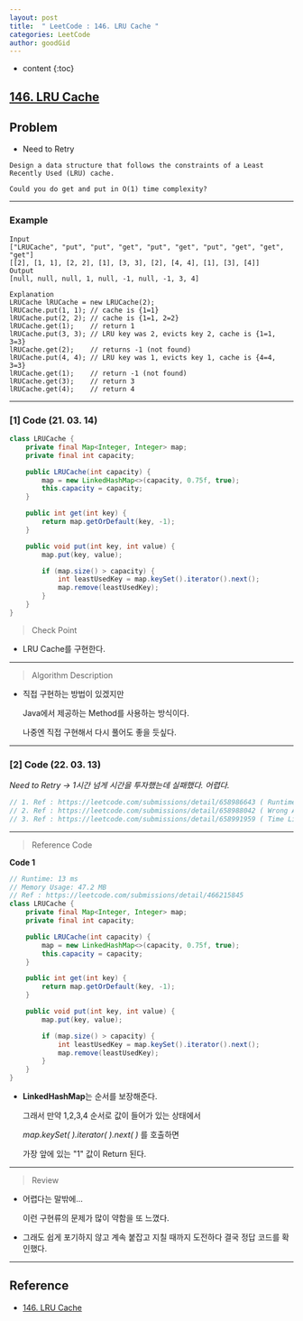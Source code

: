```yaml
---
layout: post
title:  " LeetCode : 146. LRU Cache "
categories: LeetCode
author: goodGid
---
```

* content
{:toc}

## [146. LRU Cache](https://leetcode.com/problems/lru-cache/)

## Problem

* Need to Retry

```
Design a data structure that follows the constraints of a Least Recently Used (LRU) cache.

Could you do get and put in O(1) time complexity?
```





---

### Example

```
Input
["LRUCache", "put", "put", "get", "put", "get", "put", "get", "get", "get"]
[[2], [1, 1], [2, 2], [1], [3, 3], [2], [4, 4], [1], [3], [4]]
Output
[null, null, null, 1, null, -1, null, -1, 3, 4]

Explanation
LRUCache lRUCache = new LRUCache(2);
lRUCache.put(1, 1); // cache is {1=1}
lRUCache.put(2, 2); // cache is {1=1, 2=2}
lRUCache.get(1);    // return 1
lRUCache.put(3, 3); // LRU key was 2, evicts key 2, cache is {1=1, 3=3}
lRUCache.get(2);    // returns -1 (not found)
lRUCache.put(4, 4); // LRU key was 1, evicts key 1, cache is {4=4, 3=3}
lRUCache.get(1);    // return -1 (not found)
lRUCache.get(3);    // return 3
lRUCache.get(4);    // return 4
```

---

### [1] Code (21. 03. 14)

``` java
class LRUCache {
    private final Map<Integer, Integer> map;
    private final int capacity;

    public LRUCache(int capacity) {
        map = new LinkedHashMap<>(capacity, 0.75f, true);
        this.capacity = capacity;
    }

    public int get(int key) {
        return map.getOrDefault(key, -1);
    }

    public void put(int key, int value) {
        map.put(key, value);

        if (map.size() > capacity) {
            int leastUsedKey = map.keySet().iterator().next();
            map.remove(leastUsedKey);
        }
    }
}
```

> Check Point

* LRU Cache를 구현한다.

---

> Algorithm Description

* 직접 구현하는 방법이 있겠지만

  Java에서 제공하는 Method를 사용하는 방식이다.

  나중엔 직접 구현해서 다시 풀어도 좋을 듯싶다.

---

### [2] Code (22. 03. 13)

*Need to Retry -> 1시간 넘게 시간을 투자했는데 실패했다. 어렵다.*

``` java
// 1. Ref : https://leetcode.com/submissions/detail/658986643 ( Runtime Error )
// 2. Ref : https://leetcode.com/submissions/detail/658988042 ( Wrong Answer )
// 3. Ref : https://leetcode.com/submissions/detail/658991959 ( Time Limit Exceeded )
```

---

> Reference Code

**Code 1**

``` java
// Runtime: 13 ms
// Memory Usage: 47.2 MB
// Ref : https://leetcode.com/submissions/detail/466215845
class LRUCache {
    private final Map<Integer, Integer> map;
    private final int capacity;

    public LRUCache(int capacity) {
        map = new LinkedHashMap<>(capacity, 0.75f, true);
        this.capacity = capacity;
    }

    public int get(int key) {
        return map.getOrDefault(key, -1);
    }

    public void put(int key, int value) {
        map.put(key, value);

        if (map.size() > capacity) {
            int leastUsedKey = map.keySet().iterator().next();
            map.remove(leastUsedKey);
        }
    }
}
```

* **LinkedHashMap**는 순서를 보장해준다.

  그래서 만약 1,2,3,4 순서로 값이 들어가 있는 상태에서

  *map.keySet( ).iterator( ).next( )* 를 호출하면

  가장 앞에 있는 "1" 값이 Return 된다.

---

> Review

* 어렵다는 말밖에...

  이런 구현류의 문제가 많이 약함을 또 느꼈다.

* 그래도 쉽게 포기하지 않고 계속 붙잡고 지칠 때까지 도전하다 결국 정답 코드를 확인했다.

---

## Reference

* [146. LRU Cache](https://leetcode.com/problems/lru-cache/)